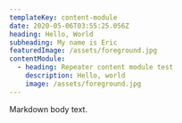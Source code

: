 ```yaml
---
templateKey: content-module
date: 2020-05-06T03:55:25.056Z
heading: Hello, World
subheading: My name is Eric
featuredImage: /assets/foreground.jpg
contentModule:
  - heading: Repeater content module test
    description: Hello, world
    image: /assets/foreground.jpg
---
```

Markdown body text.